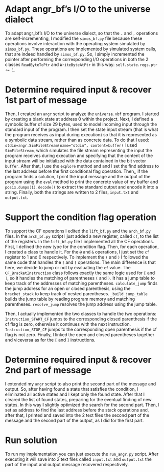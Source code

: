 
# Adapt angr_bf’s I/O to the universe dialect
To adapt angr_bf’s I/O to the universe dialect, so that the `.` and `,` operations are self-incrementing, I modified the `simos_bf.py` file because these operations involve interaction with the operating system simulated by `simos_bf.py`.
These operations are implemented by simulated system calls, that are indeed handled by `simos_bf.py`.
So, I simply incremented the pointer after performing the corresponding I/O operations in both the 2 classes `ReadByteToPtr` and `WriteByteAtPtr` in this way:
`self.state.regs.ptr += 1`.

# Determine required input & recover 1st part of message
Then, I created an `angr` script to analyze the `universe.vbf` program.
I started by creating a blank state at address 0 within the project. Next, I defined a symbolic buffer of size 29 bytes, used to model incoming input through the standard input of the program. 
I then set the state input stream (that is what the program receives as input during execution) so that it is represented as a symbolic data stream, rather than as concrete data.
To do that I used:
`stdin=angr.SimFileStream(name="stdin", content=buffer)`
 I used `SimFileStream`, which simulates the file stream representing the input the program receives during execution and specifying that the content of the input stream will be initialized with the data contained in the bit vector `buffer`.
 After that, I use the `explore` method and and I set the find address to the last address before the first conditional flag operation.
 Then,, if the program finds a solution, I print the input message and the output of the program using the `eval` method to print the concrete value of my buffer and `posix.dumps(1).decode()` to extract the standard output and encode it into a string.
Finally, both the strings are written to 2 files, `input.txt` and `output.txt`.

# Support the condition flag operation
To support the CF operations I edited the `lift_bf.py` and the `arch_bf.py` files.
In the `arch_bf.py` script I just added a new register, called `cf`, to the list of the registers.
In the  `lift_bf.py` file I implemented all the CF operations.
First, I defined the new type for the condition flag.
Then, for each operation, I created a class to handle it.
For the `@` and `&` operations, I just set the `cf` register to 1 and 0 respectively.
To implement the `(` and `)` I followed the same code that handles the `[` and `]` operations. The main difference is that here, we decide to jump or not by evaluating the `cf` value.
The `CF_BracketInstruction` class follows exactly the same logic used for `[` and `]`, so it handles the matching of parentheses `(` and `)`.
It has a jump table  to keep track of the addresses of matching parentheses.
`calculate_jump` finds the jump address for an open or closed parenthesis, using the `bracket_stack` to keep track of nested parentheses.
`_build_jump_table` builds the jump table by reading program memory and matching parentheses.
`resolve_jump` resolves the jump address using the jump table.

Then, I actually implemented the two classes to handle the two operations:
`Instruction_START_CF` jumps to the corresponding closed parenthesis if the cf flag is zero, otherwise it continues with the next instruction.
`Instruction_STOP_CF` jumps to the corresponding open parenthesis if the cf flag is not zero.
Finally, I linked the open and closed parentheses together and viceversa as for the `[` and `]` instructions.

# Determine required input & recover 2nd part of message
I extended my `angr` script to also print the second part of the message and output.
So, after having found a state that satisfies the condition, I eliminated all active states and I kept only the found state. After that I cleared the list of found states, preparing for the eventual finding of new states. In this way I slightly optimized the search for the second part.
Then, I set as address to find the last address before the stack operations and, after that, I printed and saved into the 2 text files the second part of the message and the second part of the output, as I did for the first part.

# Run solution
To run my implementation you can just execute the `run_angr.py` script.
After executing it will save into 2 text files called `input.txt` and `output.txt` the part of the input and output message recovered respectively.


